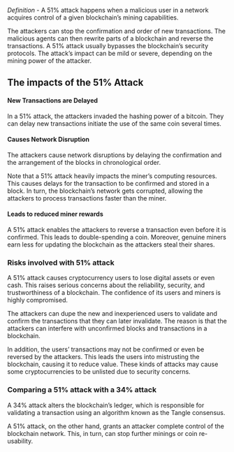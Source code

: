 *Definition* - A 51% attack happens when a malicious user in a network acquires control of a given blockchain’s mining capabilities.

The attackers can stop the confirmation and order of new transactions. The malicious agents can then rewrite parts of a blockchain and reverse the transactions. A 51% attack usually bypasses the blockchain’s security protocols. The attack’s impact can be mild or severe, depending on the mining power of the attacker.

## The impacts of the 51% Attack
#### New Transactions are Delayed
In a 51% attack, the attackers invaded the hashing power of a bitcoin. They can delay new transactions initiate the use of the same coin several times.

#### Causes Network Disruption
The attackers cause network disruptions by delaying the confirmation and the arrangement of the blocks in chronological order.

Note that a 51% attack heavily impacts the miner’s computing resources. This causes delays for the transaction to be confirmed and stored in a block. In turn, the blockchain’s network gets corrupted, allowing the attackers to process transactions faster than the miner.

#### Leads to reduced miner rewards
A 51% attack enables the attackers to reverse a transaction even before it is confirmed. This leads to double-spending a coin. Moreover, genuine miners earn less for updating the blockchain as the attackers steal their shares.

### Risks involved with 51% attack
A 51% attack causes cryptocurrency users to lose digital assets or even cash. This raises serious concerns about the reliability, security, and trustworthiness of a blockchain. The confidence of its users and miners is highly compromised.

The attackers can dupe the new and inexperienced users to validate and confirm the transactions that they can later invalidate. The reason is that the attackers can interfere with unconfirmed blocks and transactions in a blockchain.

In addition, the users’ transactions may not be confirmed or even be reversed by the attackers. This leads the users into mistrusting the blockchain, causing it to reduce value. These kinds of attacks may cause some cryptocurrencies to be unlisted due to security concerns.

### Comparing a 51% attack with a 34% attack
A 34% attack alters the blockchain’s ledger, which is responsible for validating a transaction using an algorithm known as the Tangle consensus.

A 51% attack, on the other hand, grants an attacker complete control of the blockchain network. This, in turn, can stop further minings or coin re-usability.